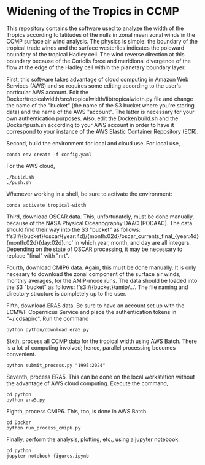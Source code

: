 # Widening of the Tropics in CCMP

This repository contains the software used to analyze the width of the Tropics according 
to latitudes of the nulls in zonal mean zonal winds in the CCMP surface air wind analysis. 
The physics is simple: the boundary of the tropical trade winds and the surface westerlies 
indicates the poleward boundary of the tropical Hadley cell. The wind reverse direction at 
this boundary because of the Coriolis force and meridional divergence of the flow at the 
edge of the Hadley cell within the planetary boundary layer. 

First, this software takes advantage of cloud computing in Amazon Web Services (AWS) and so 
requires some editing according to the user's particular AWS account. Edit the 
Docker/tropicalwidth/src/tropicalwidth/libtropicalwidth.py file and change the name of the 
"bucket" (the name of the S3 bucket where you're storing data) and the name of the AWS 
"account". The latter is necessary for your own authentication purposes. Also, edit the 
Docker/build.sh and the Docker/push.sh according to your AWS account in order to have it 
correspond to your instance of the AWS Elastic Container Repository (ECR). 

Second, build the environment for local and cloud use. For local use, 
```
conda env create -f config.yaml
```
For the AWS cloud, 
```
./build.sh
./push.sh
```
Whenever working in a shell, be sure to activate the environment: 
```
conda activate tropical-width
```

Third, download OSCAR data. This, unfortunately, must be done manually, because of the 
NASA Physical Oceanography DAAC (PODAAC). The data should find their way into the S3 "bucket" 
as follows: f's3://{bucket}/oscar/{year:4d}/{month:02d}/oscar_currents_final_{year:4d}{month:02d}{day:02d}.nc' 
in which year, month, and day are all integers. Depending on the state of OSCAR processing, it may be 
necessary to replace "final" with "nrt". 

Fourth, download CMIP6 data. Again, this must be done manually. It is only necesary to download 
the zonal component of the surface air winds, monthly averages, for the AMIP-mode runs. The data should be 
loaded into the S3 "bucket" as follows: f's3://{bucket}/amip/...'. The file naming and directory 
structure is completely up to the user. 

Fifth, download ERA5 data. Be sure to have an account set up with the ECMWF Copernicus Service and 
place the authentication tokens in "~/.cdsapirc". Run the command 
```
python python/download_era5.py
```

Sixth, process all CCMP data for the tropical width using AWS Batch. There is a lot of computing involved; 
hence, parallel processing becomes convenient. 
```
python submit_process.py "1995:2024"
```

Seventh, process ERA5. This can be done on the local workstation without the advantage of AWS cloud 
computing. Execute the command, 
```
cd python
python era5.py
```

Eighth, process CMIP6. This, too, is done in AWS Batch. 
```
cd Docker
python run_process_cmip6.py
```

Finally, perform the analysis, plotting, etc., using a jupyter notebook: 
```
cd python
jupyter notebook figures.ipynb
```
